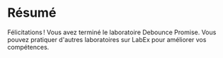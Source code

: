 # Résumé

Félicitations ! Vous avez terminé le laboratoire Debounce Promise. Vous pouvez pratiquer d'autres laboratoires sur LabEx pour améliorer vos compétences.

